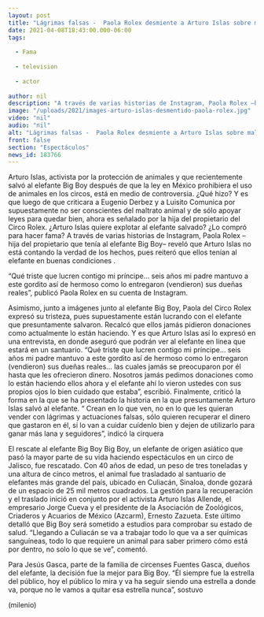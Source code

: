 ```yaml
---
layout: post
title: "Lágrimas falsas -  Paola Rolex desmiente a Arturo Islas sobre maltrato a elefante 'Big Boy'"
date: 2021-04-08T18:43:00.000-06:00
tags:
  
  - Fama
  
  - television
  
  - actor
  
author: nil
description: "A través de varias historias de Instagram, Paola Rolex –hija del propietario que tenía al elefante Big Boy– reveló que Arturo Islas no está contando la verdad de los hechos: ¿mintió? Esto sabemos. "
image: "/uploads/2021/images-arturo-islas-desmentido-paola-rolex.jpg"
video: "nil"
audio: "nil"
alt: "Lágrimas falsas -  Paola Rolex desmiente a Arturo Islas sobre maltrato a elefante 'Big Boy'"
front: false
section: "Espectáculos"
news_id: 183766
---
```


Arturo Islas, activista por la protección de animales y que recientemente salvó al elefante Big Boy después de que la ley en México prohibiera el uso de animales en los circos, está en medio de controversia. ¿Qué hizo? Y es que luego de que criticara a Eugenio Derbez y a Luisito Comunica por supuestamente no ser conscientes del maltrato animal y de sólo apoyar leyes para quedar bien, ahora es señalado por la hija del propietario del Circo Rolex. ¿Arturo Islas quiere explotar al elefante salvado? ¿Lo compró para hacer fama? A través de varias historias de Instagram, Paola Rolex –hija del propietario que tenía al elefante Big Boy– reveló que Arturo Islas no está contando la verdad de los hechos, pues reiteró que ellos tenían al elefante en buenas condiciones .

“Qué triste que lucren contigo mi príncipe… seis años mi padre mantuvo a este gordito así de hermoso como lo entregaron (vendieron) sus dueñas reales”, publicó Paola Rolex en su cuenta de Instagram. 

Asimismo, junto a imágenes junto al elefante Big Boy, Paola del Circo Rolex expresó su tristeza, pues supuestamente están lucrando con el elefante que presuntamente salvaron. Recalcó que ellos jamás pidieron donaciones como actualmente lo están haciendo. Y es que Arturo Islas así lo expresó en una entrevista, en donde aseguró que podrán ver al elefante en línea que estará en un santuario. “Qué triste que lucren contigo mi príncipe… seis años mi padre mantuvo a este gordito así de hermoso como lo entregaron (vendieron) sus dueñas reales… las cuales jamás se preocuparon por él hasta que les ofrecieron dinero. Nosotros jamás pedimos donaciones como lo están haciendo ellos ahora y el elefante ahí lo vieron ustedes con sus propios ojos lo bien cuidado que estaba”, escribió. 
Finalmente, criticó la forma en la que se ha presentado la historia en la que presuntamente Arturo Islas salvó al elefante. “ Crean en lo que ven, no en lo que les quieran vender con lágrimas y actuaciones falsas, sólo quieren recuperar el dinero que gastaron en él, si lo van a cuidar cuídenlo bien y dejen de utilizarlo para ganar más lana y seguidores”, indicó la cirquera 

El rescate al elefante Big Boy Big Boy, un elefante de origen asiático que pasó la mayor parte de su vida haciendo espectáculos en un circo de Jalisco, fue rescatado. Con 40 años de edad, un peso de tres toneladas y una altura de cinco metros, el animal fue trasladado al santuario de elefantes más grande del país, ubicado en Culiacán, Sinaloa, donde gozará de un espacio de 25 mil metros cuadrados. La gestión para la recuperación y el traslado inició en conjunto por el activista Arturo Islas Allende, el empresario Jorge Cueva y el presidente de la Asociación de Zoológicos, Criaderos y Acuarios de México (Azcarm), Ernesto Zazueta. Este último detalló que Big Boy será sometido a estudios para comprobar su estado de salud.  “Llegando a Culiacán se va a trabajar todo lo que va a ser químicas sanguíneas, todo lo que requiere un animal para saber primero cómo está por dentro, no solo lo que se ve”, comentó. 

Para Jesús Gasca, parte de la familia de circenses Fuentes Gasca, dueños del elefante, la decisión fue la mejor para Big Boy.  “Él siempre fue la estrella del público, hoy el público lo mira y va ha seguir siendo una estrella a donde va, porque no le vamos a quitar esa estrella nunca”, sostuvo 

(milenio)